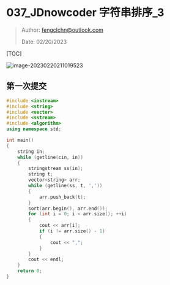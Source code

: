 # 037_JDnowcoder 字符串排序_3

> Author: fengclchn@outlook.com
>
> Date: 02/20/2023

[TOC]

![image-20230220211019523](https://histone-obs.obs.cn-southwest-2.myhuaweicloud.com/noteImg/image-20230220211019523.png)

## 第一次提交

```c++
#include <iostream>
#include <string>
#include <vector>
#include <sstream>
#include <algorithm>
using namespace std;

int main()
{
    string in;
    while (getline(cin, in))
    {
        stringstream ss(in);
        string t;
        vector<string> arr;
        while (getline(ss, t, ','))
        {
            arr.push_back(t);
        }
        sort(arr.begin(), arr.end());
        for (int i = 0; i < arr.size(); ++i)
        {
            cout << arr[i];
            if (i != arr.size() - 1)
            {
                cout << ",";
            }
        }
        cout << endl;
    }
    return 0;
}
```

